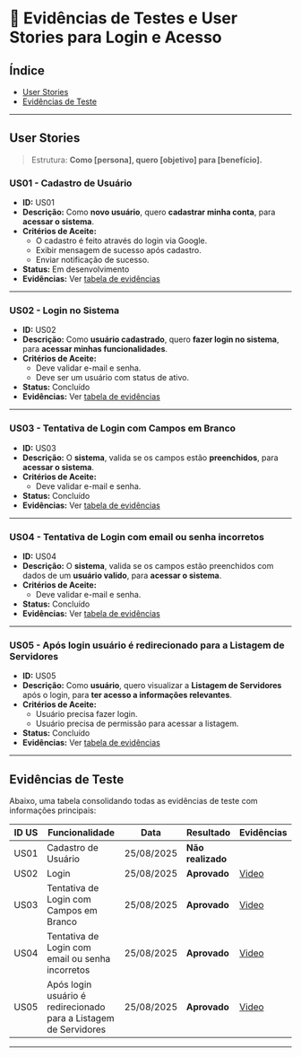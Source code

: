 # 📌 Evidências de Testes e User Stories para Login e Acesso

## Índice
- [User Stories](#user-stories)
- [Evidências de Teste](#evidências-de-teste)

---

## User Stories

> Estrutura: **Como [persona], quero [objetivo] para [benefício].**

### US01 - Cadastro de Usuário
- **ID:** US01
- **Descrição:** Como **novo usuário**, quero **cadastrar minha conta**, para **acessar o sistema**.
- **Critérios de Aceite:**
  - O cadastro é feito através do login via Google.
  - Exibir mensagem de sucesso após cadastro.
  - Enviar notificação de sucesso.
- **Status:** Em desenvolvimento
- **Evidências:** Ver [tabela de evidências](#evidências-de-teste)

---

### US02 - Login no Sistema
- **ID:** US02
- **Descrição:** Como **usuário cadastrado**, quero **fazer login no sistema**, para **acessar minhas funcionalidades**.
- **Critérios de Aceite:**
  - Deve validar e-mail e senha.
  - Deve ser um usuário com status de ativo.
- **Status:** Concluído
- **Evidências:** Ver [tabela de evidências](#evidências-de-teste)

---

### US03 - Tentativa de Login com Campos em Branco
- **ID:** US03
- **Descrição:** O **sistema**, valida se os campos estão **preenchidos**, para **acessar o sistema**.
- **Critérios de Aceite:**
  - Deve validar e-mail e senha.
- **Status:** Concluído
- **Evidências:** Ver [tabela de evidências](#evidências-de-teste)

---

### US04 - Tentativa de Login com email ou senha incorretos
- **ID:** US04
- **Descrição:** O **sistema**, valida se os campos estão preenchidos com dados de um **usuário valido**, para **acessar o sistema**.
- **Critérios de Aceite:**
  - Deve validar e-mail e senha.
- **Status:** Concluído
- **Evidências:** Ver [tabela de evidências](#evidências-de-teste)

---

### US05 - Após login usuário é redirecionado para a Listagem de Servidores
- **ID:** US05
- **Descrição:** Como **usuário**, quero visualizar a **Listagem de Servidores** após o login, para **ter acesso a informações relevantes**.
- **Critérios de Aceite:**
  - Usuário precisa fazer login.
  - Usuário precisa de permissão para acessar a listagem.
- **Status:** Concluído
- **Evidências:** Ver [tabela de evidências](#evidências-de-teste)

---

## Evidências de Teste

Abaixo, uma tabela consolidando todas as evidências de teste com informações principais:

| ID US | Funcionalidade     | Data       | Resultado  | Evidências |
|-------|-------------------|------------|------------|------------|
| US01  | Cadastro de Usuário  | 25/08/2025  | **Não realizado** | |
| US02  | Login              | 25/08/2025 | **Aprovado** | [Video](https://jam.dev/c/09331a80-fb73-4680-abba-aed5ba8c9dd0) |
| US03  | Tentativa de Login com Campos em Branco              | 25/08/2025 | **Aprovado** | [Video](https://jam.dev/c/f2911f7a-6610-4bee-8668-6088fd190593) |
| US04  | Tentativa de Login com email ou senha incorretos              | 25/08/2025 | **Aprovado** | [Video](https://jam.dev/c/0c5eedda-7130-4611-83b5-a3eb0ffd8cb6) |
| US05  | Após login usuário é redirecionado para a Listagem de Servidores             | 25/08/2025 | **Aprovado** | [Video](https://jam.dev/c/09331a80-fb73-4680-abba-aed5ba8c9dd0) |

---
